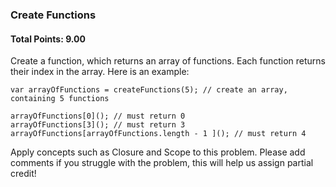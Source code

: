 ### Create Functions

#### Total Points: 9.00

Create a function, which returns an array of functions. Each function returns their index in the array.  Here is an example:

```
var arrayOfFunctions = createFunctions(5); // create an array, containing 5 functions

arrayOfFunctions[0](); // must return 0
arrayOfFunctions[3](); // must return 3
arrayOfFunctions[arrayOfFunctions.length - 1 ](); // must return 4
```

Apply concepts such as Closure and Scope to this problem.  Please add comments if you struggle with the problem, this will help us assign partial credit!
